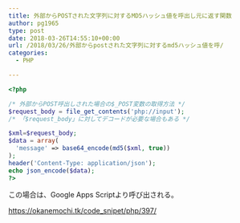 ```yaml
---
title: 外部からPOSTされた文字列に対するMD5ハッシュ値を呼出し元に返す関数
author: pg1965
type: post
date: 2018-03-26T14:55:10+00:00
url: /2018/03/26/外部からpostされた文字列に対するmd5ハッシュ値を呼/
categories:
  - PHP

---
```

```php
<?php

/* 外部からPOST呼出しされた場合の$_POST変数の取得方法 */
$request_body = file_get_contents('php://input');
/* 「$request_body」に対してデコードが必要な場合もある */

$xml=$request_body;
$data = array(
  'message' => base64_encode(md5($xml, true))
);
header('Content-Type: application/json');
echo json_encode($data);
?>
```

この場合は、Google Apps Scriptより呼び出される。

https://okanemochi.tk/code_snipet/php/397/

&nbsp;
